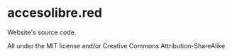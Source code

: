 accesolibre.red
===============

Website's source code.

All under the MIT license and/or Creative Commons Attribution-ShareAlike
